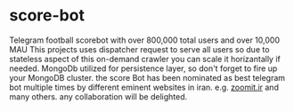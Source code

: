 # score-bot
Telegram football scorebot with over 800,000 total users and over 10,000 MAU
This projects uses dispatcher request to serve all users so due to stateless aspect of this on-demand crawler you can scale it horizantally if needed.
MongoDb utilized for persistence layer, so don't forget to fire up your MongoDB cluster.
the score Bot has been nominated as best telegram bot multiple times by different eminent websites in iran. e.g. [zoomit.ir](https://www.zoomit.ir/internet-network/25915-telegram-bot-part1/) and many others.
any collaboration will be delighted. 
